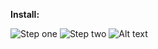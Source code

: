 **Install:**

![Step one](https://monosnap.com/file/Jzls6bSMUetZegpYCYsribS2NHqNnh.png)
![Step two](https://monosnap.com/file/9PyS2PGPkMysUPba0W6AvtlelykxRs.png)
![Alt text](https://monosnap.com/file/a9OkAXwn5IYlBlV1IUujvPzL0oHsax.png)
